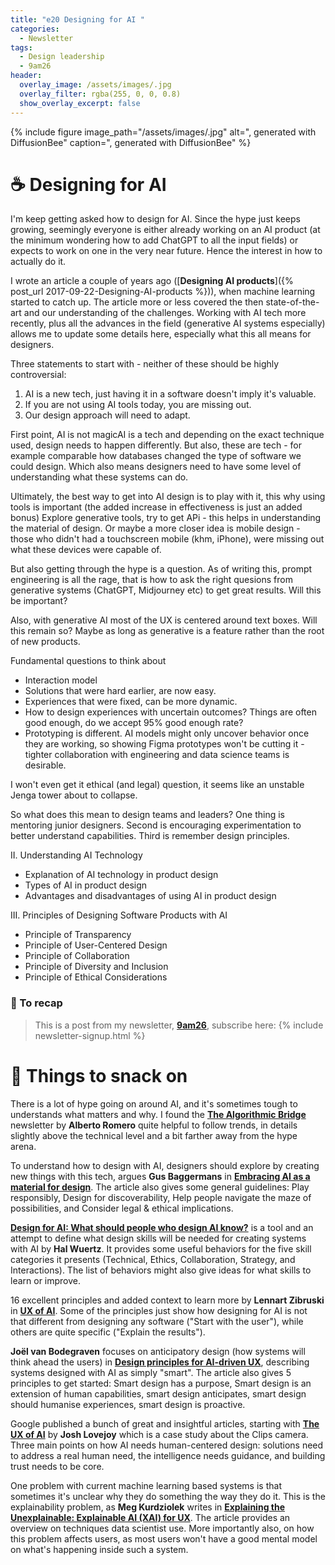 ```yaml
---
title: "e20 Designing for AI "
categories:
  - Newsletter
tags:
  - Design leadership
  - 9am26
header:
  overlay_image: /assets/images/.jpg
  overlay_filter: rgba(255, 0, 0, 0.8)
  show_overlay_excerpt: false
---
```


{% include figure image_path="/assets/images/.jpg" alt=", generated with DiffusionBee" caption=", generated with DiffusionBee" %}

# ☕ Designing for AI

I'm keep getting asked how to design for AI. Since the hype just keeps growing, seemingly everyone is either already working on an AI product (at the minimum wondering how to add ChatGPT to all the input fields) or expects to work on one in the very near future. Hence the interest in how to actually do it.

I wrote an article a couple of years ago ([**Designing AI products**]({% post_url 2017-09-22-Designing-AI-products %})), when machine learning started to catch up. The article more or less covered the then state-of-the-art and our understanding of the challenges. Working with AI tech more recently, plus all the advances in the field (generative AI systems especially) allows me to update some details here, especially what this all means for designers.

Three statements to start with - neither of these should be highly controversial:
1. AI is a new tech, just having it in a software doesn't imply it's valuable.
2. If you are not using AI tools today, you are missing out. 
3. Our design approach will need to adapt.



First point, AI is not magicAI is a tech and depending on the exact technique used, design needs to happen differently. But also, these are tech - for example comparable how databases changed the type of software we could design. Which also means designers need to have some level of understanding what these systems can do.

Ultimately, the best way to get into AI design is to play with it, this why using tools is important (the added increase in effectiveness is just an added bonus) Explore generative tools, try to get APi - this helps in understanding the material of design. Or maybe a more closer idea is mobile design - those who didn't had a touchscreen mobile (khm, iPhone), were missing out what these devices were capable of.





But also getting through the hype is a question. As of writing this, prompt engineering is all the rage, that is how to ask the right quesions from generative systems (ChatGPT, Midjourney etc) to get great results. Will this be important? 

Also, with generative AI most of the UX is centered around text boxes. Will this remain so? Maybe as long as generative is a feature rather than the root of new products.

Fundamental questions to think about
- Interaction model
- Solutions that were hard earlier, are now easy.
- Experiences that were fixed, can be more dynamic.
- How to design experiences with uncertain outcomes? Things are often good enough, do we accept 95% good enough rate?
- Prototyping is different. AI models might only uncover behavior once they are working, so showing Figma prototypes won't be cutting it - tighter collaboration with engineering and data science teams is desirable.


I won't even get it ethical (and legal) question, it seems like an unstable Jenga tower about to collapse.

So what does this mean to design teams and leaders? One thing is mentoring junior designers. Second is encouraging experimentation to better understand capabilities. Third is remember design principles.

II. Understanding AI Technology

* Explanation of AI technology in product design
* Types of AI in product design
* Advantages and disadvantages of using AI in product design

III. Principles of Designing Software Products with AI

* Principle of Transparency
* Principle of User-Centered Design
* Principle of Collaboration
* Principle of Diversity and Inclusion
* Principle of Ethical Considerations

### 🥤 To recap

> This is a post from my newsletter, **[9am26](https://polgarp.com/categories/newsletter/)**, subscribe here:
> {% include newsletter-signup.html %}

# 🍪 Things to snack on

There is a lot of hype going on around AI, and it's sometimes tough to understands what matters and why. I found the [**The Algorithmic Bridge**](https://thealgorithmicbridge.substack.com/) newsletter by **Alberto Romero** quite helpful to follow trends, in details slightly above the technical level and a bit farther away from the hype arena.

To understand how to design with AI, designers should explore by creating new things with this tech, argues **Gus Baggermans** in [**Embracing AI as a material for design**](https://uxdesign.cc/embracing-ai-as-a-material-for-design-b2986f7af7ed). The article also gives some general guidelines: Play responsibly, Design for discoverability, Help people navigate the maze of possibilities, and Consider legal & ethical implications. 

[**Design for AI: What should people who design AI know?**](https://uxdesign.cc/design-for-ai-what-should-people-who-design-ai-know-761e78fdabb) is a tool and an attempt to define what design skills will be needed for creating systems with AI by **Hal Wuertz**. It provides some useful behaviors for the five skill categories it presents (Technical, Ethics, Collaboration, Strategy, and Interactions). The list of behaviors might also give ideas for what skills to learn or improve.

16 excellent principles and added context to learn more by **Lennart Zibruski** in [**UX of AI**](https://uxofai.com/). Some of the principles just show how designing for AI is not that different from designing any software ("Start with the user"), while others are quite specific ("Explain the results"). 

**Joël van Bodegraven** focuses on anticipatory design (how systems will think ahead the users) in  [**Design principles for AI-driven UX**](https://uxdesign.cc/ai-driven-ux-design-7735bdefbffc), describing systems designed with AI as simply "smart". The article also gives 5 principles to get started: Smart design has a purpose, Smart design is an extension of human capabilities, smart design anticipates, smart design should humanise experiences, smart design is proactive.

Google published a bunch of great and insightful articles, starting with [**The UX of AI**](https://design.google/library/ux-ai/) by **Josh Lovejoy** which is a case study about the Clips camera. Three main points on how AI needs human-centered design: solutions need to address a real human need, the intelligence needs guidance, and building trust needs to be core.

One problem with current machine learning based systems is that sometimes it's unclear why they do something the way they do it. This is the explainability problem, as **Meg Kurdziolek** writes in  [**Explaining the Unexplainable: Explainable AI (XAI) for UX**](https://uxpamagazine.org/explaining-the-unexplainable-explainable-ai-xai-for-ux/). The article provides an overview on techniques data scientist use. More importantly also, on how this problem affects users, as most users won't have a good mental model on what's happening inside such a system.